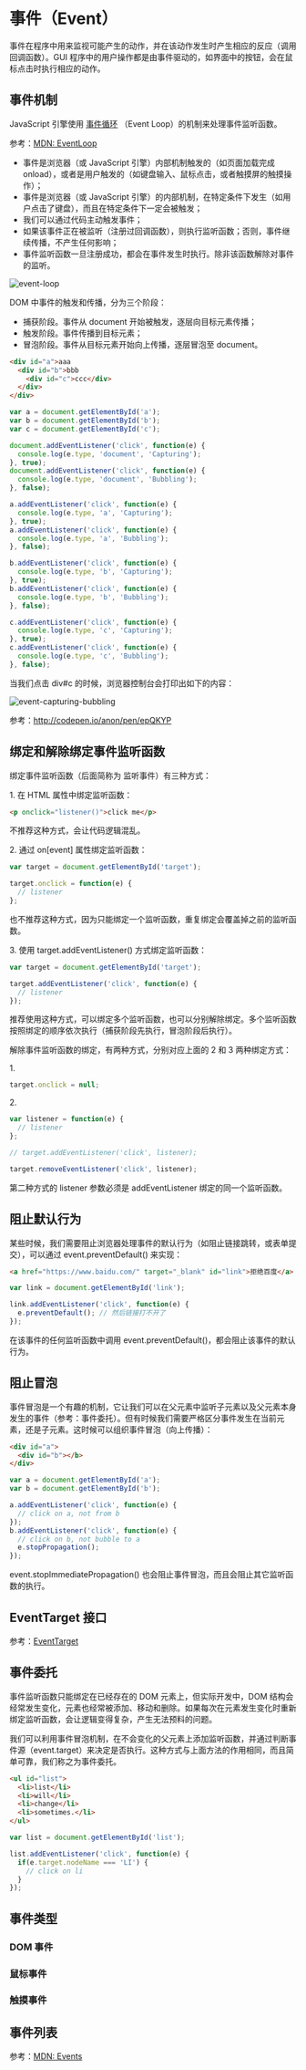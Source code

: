 事件（Event）
====

事件在程序中用来监视可能产生的动作，并在该动作发生时产生相应的反应（调用回调函数）。GUI 程序中的用户操作都是由事件驱动的，如界面中的按钮，会在鼠标点击时执行相应的动作。

事件机制
----

JavaScript 引擎使用 [事件循环](http://www.ruanyifeng.com/blog/2014/10/event-loop.html) （Event Loop）的机制来处理事件监听函数。

参考：[MDN: EventLoop](https://developer.mozilla.org/zh-CN/docs/Web/JavaScript/EventLoop)

+ 事件是浏览器（或 JavaScript 引擎）内部机制触发的（如页面加载完成 onload），或者是用户触发的（如键盘输入、鼠标点击，或者触摸屏的触摸操作）；
+ 事件是浏览器（或 JavaScript 引擎）的内部机制，在特定条件下发生（如用户点击了键盘），而且在特定条件下一定会被触发；
+ 我们可以通过代码主动触发事件；
+ 如果该事件正在被监听（注册过回调函数），则执行监听函数；否则，事件继续传播，不产生任何影响；
+ 事件监听函数一旦注册成功，都会在事件发生时执行。除非该函数解除对事件的监听。

![event-loop](../images/event-loop.png)

DOM 中事件的触发和传播，分为三个阶段：

+ 捕获阶段。事件从 document 开始被触发，逐层向目标元素传播；
+ 触发阶段。事件传播到目标元素；
+ 冒泡阶段。事件从目标元素开始向上传播，逐层冒泡至 document。

```html
<div id="a">aaa
  <div id="b">bbb
    <div id="c">ccc</div>
  </div>
</div>
```

```js
var a = document.getElementById('a');
var b = document.getElementById('b');
var c = document.getElementById('c');

document.addEventListener('click', function(e) {
  console.log(e.type, 'document', 'Capturing');
}, true);
document.addEventListener('click', function(e) {
  console.log(e.type, 'document', 'Bubbling');
}, false);

a.addEventListener('click', function(e) {
  console.log(e.type, 'a', 'Capturing');
}, true);
a.addEventListener('click', function(e) {
  console.log(e.type, 'a', 'Bubbling');
}, false);

b.addEventListener('click', function(e) {
  console.log(e.type, 'b', 'Capturing');
}, true);
b.addEventListener('click', function(e) {
  console.log(e.type, 'b', 'Bubbling');
}, false);

c.addEventListener('click', function(e) {
  console.log(e.type, 'c', 'Capturing');
}, true);
c.addEventListener('click', function(e) {
  console.log(e.type, 'c', 'Bubbling');
}, false);
```

当我们点击 div#c 的时候，浏览器控制台会打印出如下的内容：

![event-capturing-bubbling](../images/event-capturing-bubbling.png)

参考：<http://codepen.io/anon/pen/epQKYP>

绑定和解除绑定事件监听函数
----

绑定事件监听函数（后面简称为 监听事件）有三种方式：

1\. 在 HTML 属性中绑定监听函数：

```html
<p onclick="listener()">click me</p>
```

不推荐这种方式，会让代码逻辑混乱。

2\. 通过 on[event] 属性绑定监听函数：

```js
var target = document.getElementById('target');

target.onclick = function(e) {
  // listener
};
```

也不推荐这种方式，因为只能绑定一个监听函数，重复绑定会覆盖掉之前的监听函数。

3\. 使用 target.addEventListener() 方式绑定监听函数：

```js
var target = document.getElementById('target');

target.addEventListener('click', function(e) {
  // listener
});
```

推荐使用这种方式，可以绑定多个监听函数，也可以分别解除绑定。多个监听函数按照绑定的顺序依次执行（捕获阶段先执行，冒泡阶段后执行）。

解除事件监听函数的绑定，有两种方式，分别对应上面的 2 和 3 两种绑定方式：

1\.

```js
target.onclick = null;
```

2\.

```js
var listener = function(e) {
  // listener
};

// target.addEventListener('click', listener);

target.removeEventListener('click', listener);
```

第二种方式的 listener 参数必须是 addEventListener 绑定的同一个监听函数。

阻止默认行为
----

某些时候，我们需要阻止浏览器处理事件的默认行为（如阻止链接跳转，或表单提交），可以通过 event.preventDefault() 来实现：

```html
<a href="https://www.baidu.com/" target="_blank" id="link">拒绝百度</a>
```

```js
var link = document.getElementById('link');

link.addEventListener('click', function(e) {
  e.preventDefault(); // 然后链接打不开了
});
```

在该事件的任何监听函数中调用 event.preventDefault()，都会阻止该事件的默认行为。

阻止冒泡
----

事件冒泡是一个有趣的机制，它让我们可以在父元素中监听子元素以及父元素本身发生的事件（参考：事件委托）。但有时候我们需要严格区分事件发生在当前元素，还是子元素。这时候可以组织事件冒泡（向上传播）：

```html
<div id="a">
  <div id="b"></b>
</div>
```

```js
var a = document.getElementById('a');
var b = document.getElementById('b');

a.addEventListener('click', function(e) {
  // click on a, not from b
});
b.addEventListener('click', function(e) {
  // click on b, not bubble to a
  e.stopPropagation();
});
```

event.stopImmediatePropagation() 也会阻止事件冒泡，而且会阻止其它监听函数的执行。

EventTarget 接口
----

参考：[EventTarget](./event-target.md)

事件委托
----

事件监听函数只能绑定在已经存在的 DOM 元素上，但实际开发中，DOM 结构会经常发生变化，元素也经常被添加、移动和删除。如果每次在元素发生变化时重新绑定监听函数，会让逻辑变得复杂，产生无法预料的问题。

我们可以利用事件冒泡机制，在不会变化的父元素上添加监听函数，并通过判断事件源（event.target）来决定是否执行。这种方式与上面方法的作用相同，而且简单可靠，我们称之为事件委托。

```html
<ul id="list">
  <li>list</li>
  <li>will</li>
  <li>change</li>
  <li>sometimes.</li>
</ul>
```

```js
var list = document.getElementById('list');

list.addEventListener('click', function(e) {
  if(e.target.nodeName === 'LI') {
    // click on li
  }
});
```

事件类型
----

### DOM 事件

### 鼠标事件

### 触摸事件

事件列表
----

参考：[MDN: Events](https://developer.mozilla.org/en-US/docs/Web/Events)
